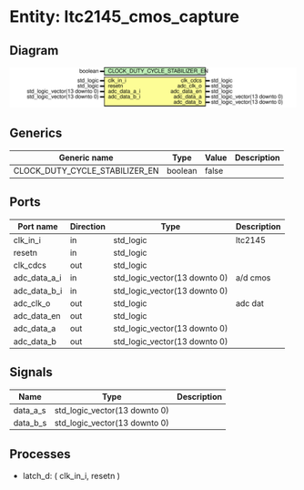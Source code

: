 # Entity: ltc2145_cmos_capture

## Diagram

![Diagram](ltc2145_cmos_capture.svg "Diagram")
## Generics

| Generic name                   | Type    | Value | Description |
| ------------------------------ | ------- | ----- | ----------- |
| CLOCK_DUTY_CYCLE_STABILIZER_EN | boolean | false |             |
## Ports

| Port name    | Direction | Type                          | Description |
| ------------ | --------- | ----------------------------- | ----------- |
| clk_in_i     | in        | std_logic                     | ltc2145     |
| resetn       | in        | std_logic                     |             |
| clk_cdcs     | out       | std_logic                     |             |
| adc_data_a_i | in        | std_logic_vector(13 downto 0) | a/d cmos    |
| adc_data_b_i | in        | std_logic_vector(13 downto 0) |             |
| adc_clk_o    | out       | std_logic                     | adc dat     |
| adc_data_en  | out       | std_logic                     |             |
| adc_data_a   | out       | std_logic_vector(13 downto 0) |             |
| adc_data_b   | out       | std_logic_vector(13 downto 0) |             |
## Signals

| Name      | Type                          | Description |
| --------- | ----------------------------- | ----------- |
| data_a_s  | std_logic_vector(13 downto 0) |             |
|  data_b_s | std_logic_vector(13 downto 0) |             |
## Processes
- latch_d: ( clk_in_i, resetn )
